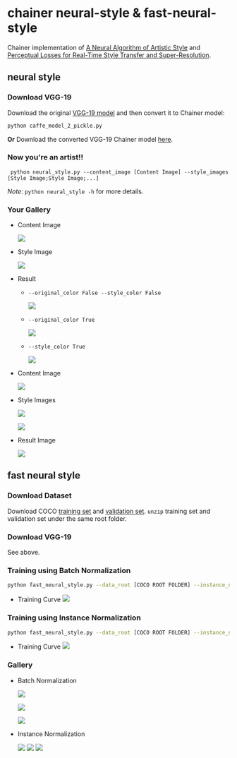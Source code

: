 # chainer neural-style & fast-neural-style
Chainer implementation of [A Neural Algorithm of Artistic Style](http://arxiv.org/abs/1508.06576)
and [Perceptual Losses for Real-Time Style Transfer and Super-Resolution](http://cs.stanford.edu/people/jcjohns/eccv16/). 

## neural style
### Download VGG-19
Download the original [VGG-19 model](https://gist.github.com/ksimonyan/3785162f95cd2d5fee77#file-readme-md) and then convert it to Chainer model:
```bash
python caffe_model_2_pickle.py
```
**Or** Download the converted VGG-19 Chainer model [here](https://drive.google.com/open?id=0Bybnpq8dvwudM0U3enFsYV9waWM).
### Now you're an artist!!
```
 python neural_style.py --content_image [Content Image] --style_images [Style Image;Style Image;...] 
```
*Note*: `python neural_style -h` for more details.
### Your Gallery
* Content Image

  ![](images/towernight.jpg)
* Style Image

  ![](images/Starry_Night.jpg)
* Result
  * `--original_color False --style_color False`
  
    ![](images/result/towernight_with_style(s)_Starry_Night.png)
  * `--original_color True`
  
    ![](images/result/OrigColor_towernight_with_style(s)_Starry_Night.png)
  * `--style_color True`
  
    ![](images/result/StyleColor_towernight_with_style(s)_Starry_Night.png)
* Content Image

  ![](images/towernight.jpg)
* Style Images

  ![](images/Starry_Night.jpg)

  ![](images/the_scream.jpg)
* Result Image

  ![](images/result/hrbrid_towernight_with_style(s)_Starry_Night_the_scream.png)

## fast neural style
### Download Dataset
Download COCO [training set](http://msvocds.blob.core.windows.net/coco2014/train2014.zip) and [validation set](http://msvocds.blob.core.windows.net/coco2014/val2014.zip). `unzip` training set and validation set under the same root folder.
### Download VGG-19
See above.
### Training using Batch Normalization
```bash
python fast_neural_style.py --data_root [COCO ROOT FOLDER] --instance_normalization False
```
* Training Curve
![](fast_style_result/normal/loss.png)
### Training using Instance Normalization
```bash
python fast_neural_style.py --data_root [COCO ROOT FOLDER] --instance_normalization True
```
* Training Curve
![](fast_style_result/instance_norm/loss.png)
### Gallery
* Batch Normalization

  ![](fast_style_result/normal/COCO_val2014_000000140860.jpg)

  ![](fast_style_result/normal/COCO_val2014_000000180917.jpg)

  ![](fast_style_result/normal/COCO_val2014_000000227884.jpg)
* Instance Normalization
  
  ![](fast_style_result/instance_norm/COCO_val2014_000000555843.jpg)
  ![](fast_style_result/instance_norm/COCO_val2014_000000531594.jpg)
  ![](fast_style_result/instance_norm/COCO_val2014_000000431236.jpg)
